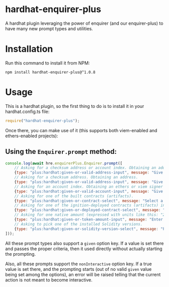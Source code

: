# hardhat-enquirer-plus
A hardhat plugin leveraging the power of enquirer (and our enquirer-plus) to have many new prompt types and utilities.

# Installation
Run this command to install it from NPM:

```shell
npm install hardhat-enquirer-plus@^1.0.8
```

# Usage
This is a hardhat plugin, so the first thing to do is to install it in your hardhat.config.ts file:

```javascript
require("hardhat-enquirer-plus");
```

Once there, you can make use of it (this supports both viem-enabled and ethers-enabled projects):

## Using the `Enquirer.prompt` method:

```javascript
console.log(await hre.enquirerPlus.Enquirer.prompt([
    // Asking for a checksum address or account index. Obtaining an address.
    {type: "plus:hardhat:given-or-valid-address-input", message: "Give an address", name: "address1", allowAccountIndex: true},
    // Asking for a checksum address. Obtaining an address.
    {type: "plus:hardhat:given-or-valid-address-input", message: "Give an address", name: "address2"},
    // Asking for an account index. Obtaining an ethers or viem signer object.
    {type: "plus:hardhat:given-or-valid-account-input", message: "Give an account", name: "account"},
    // Asking for one of the built contracts (artifacts).
    {type: "plus:hardhat:given-or-contract-select", message: "Select a contract", name: "contract"},
    // Asking for one of the ignition-deployed contracts (artifacts) in the current network.
    {type: "plus:hardhat:given-or-deployed-contract-select", message: "Select a deployed contract", name: "deployed-contract"},
    // Asking for one native amount (expressed with units like this: "2ether", "1.5 ether", "0.5gwei", ...).
    {type: "plus:hardhat:given-or-token-amount-input", message: "Enter an amount", name: "amount"},
    // Asking to pick one of the installed Solidity versions.
    {type: "plus:hardhat:given-or-solidity-version-select", message: "Pick an in-project solidity version", name: "version"}
]));
```

All these prompt types also support a `given` option key. If a value is set there and passes the proper
criteria, then it used directly without actually starting the prompting.

Also, all these prompts support the `nonInteractive` option key. If a true value is set there, and the
prompting starts (out of no valid `given` value being set among the options), an error will be raised
telling that the current action is not meant to become interactive.